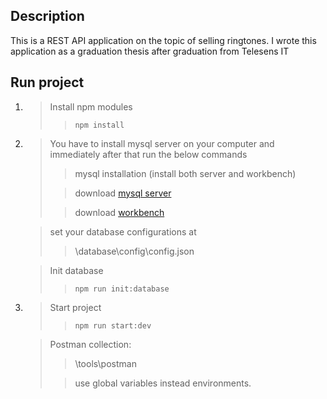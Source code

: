## Description
This is a REST API application on the topic of selling ringtones. I wrote this application as a graduation thesis after graduation from Telesens IT

## Run project
1. > Install npm modules 
   >> <code>npm install</code>
2. > You have to install mysql server on your computer and immediately after that run the below commands
   > >mysql installation (install both server and workbench)
   > 
   > > download [mysql server](https://dev.mysql.com/downloads/mysql/)
   > 
   > > download [workbench](https://dev.mysql.com/downloads/workbench/)
   
   > set your database configurations at 
   >> \database\config\config.json

    >Init database 
    >><code>npm run init:database</code>
3. >Start project 
   >><code>npm run start:dev</code>

   >Postman collection:
   >>\tools\postman 
   > 
   >>use global variables instead environments.



